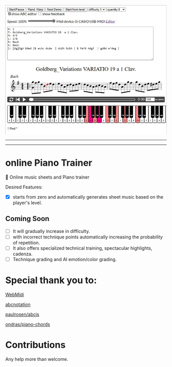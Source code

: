 ![onlinePianoTrainer](https://github.com/ioying/ioying.github.io/blob/main/images/keyboard.jpg?raw=true)
***
***
# online Piano Trainer
:musical_keyboard: Online music sheets and Piano trainer

Desired Features:

- [x] starts from zero and automatically generates sheet music based on the player's level.
## Coming Soon
- [ ] It will gradually increase in difficulty.
- [ ] with incorrect technique points automatically increasing the probability of repetition.
- [ ] It also offers specialized technical training, spectacular highlights, cadenza.
- [ ] Technique grading and AI emotion/color grading.

# Special thank you to:

[WebMidi](https://github.com/djipco/webmidi)

[abcnotation](https://abcnotation.com)

[paulrosen/abcjs](https://github.com/paulrosen/abcjs)

[ondras/piano-chords](https://github.com/ondras/piano-chords)

# Contributions

Any help more than welcome.

